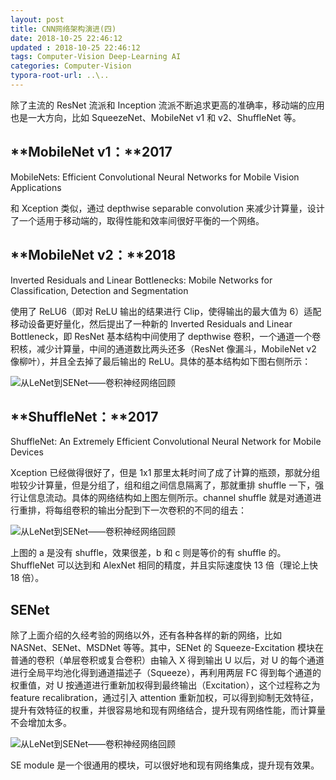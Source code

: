 ```yaml
---
layout: post
title: CNN网络架构演进(四)
date: 2018-10-25 22:46:12
updated	: 2018-10-25 22:46:12
tags: Computer-Vision Deep-Learning AI
categories: Computer-Vision
typora-root-url: ..\..
---
```

除了主流的 ResNet 流派和 Inception 流派不断追求更高的准确率，移动端的应用也是一大方向，比如 SqueezeNet、MobileNet v1 和 v2、ShuffleNet 等。

## **MobileNet v1：**2017

MobileNets: Efficient Convolutional Neural Networks for Mobile Vision Applications

和 Xception 类似，通过 depthwise separable convolution 来减少计算量，设计了一个适用于移动端的，取得性能和效率间很好平衡的一个网络。

## **MobileNet v2：**2018

Inverted Residuals and Linear Bottlenecks: Mobile Networks for Classification, Detection and Segmentation

使用了 ReLU6（即对 ReLU 输出的结果进行 Clip，使得输出的最大值为 6）适配移动设备更好量化，然后提出了一种新的 Inverted Residuals and Linear Bottleneck，即 ResNet 基本结构中间使用了 depthwise 卷积，一个通道一个卷积核，减少计算量，中间的通道数比两头还多（ResNet 像漏斗，MobileNet v2 像柳叶），并且全去掉了最后输出的 ReLU。具体的基本结构如下图右侧所示：

![从LeNet到SENet——卷积神经网络回顾](https://static.leiphone.com/uploads/new/article/740_740/201802/5a7811e6966f2.png?imageMogr2/format/jpg/quality/90)

## **ShuffleNet：**2017

ShuffleNet: An Extremely Efficient Convolutional Neural Network for Mobile Devices

Xception 已经做得很好了，但是 1x1 那里太耗时间了成了计算的瓶颈，那就分组啦较少计算量，但是分组了，组和组之间信息隔离了，那就重排 shuffle 一下，强行让信息流动。具体的网络结构如上图左侧所示。channel shuffle 就是对通道进行重排，将每组卷积的输出分配到下一次卷积的不同的组去：

![从LeNet到SENet——卷积神经网络回顾](https://static.leiphone.com/uploads/new/article/740_740/201802/5a78120456220.png?imageMogr2/format/jpg/quality/90)

上图的 a 是没有 shuffle，效果很差，b 和 c 则是等价的有 shuffle 的。ShuffleNet 可以达到和 AlexNet 相同的精度，并且实际速度快 13 倍（理论上快 18 倍）。

## **SENet**

除了上面介绍的久经考验的网络以外，还有各种各样的新的网络，比如 NASNet、SENet、MSDNet 等等。其中，SENet 的 Squeeze-Excitation 模块在普通的卷积（单层卷积或复合卷积）由输入 X 得到输出 U 以后，对 U 的每个通道进行全局平均池化得到通道描述子（Squeeze），再利用两层 FC 得到每个通道的权重值，对 U 按通道进行重新加权得到最终输出（Excitation），这个过程称之为 feature recalibration，通过引入 attention 重新加权，可以得到抑制无效特征，提升有效特征的权重，并很容易地和现有网络结合，提升现有网络性能，而计算量不会增加太多。

![从LeNet到SENet——卷积神经网络回顾](https://static.leiphone.com/uploads/new/article/740_740/201802/5a78121b4296c.png?imageMogr2/format/jpg/quality/90)

SE module 是一个很通用的模块，可以很好地和现有网络集成，提升现有效果。